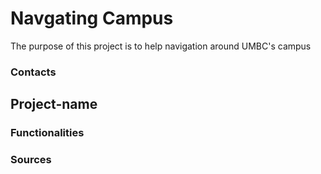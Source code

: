 # Navgating Campus

The purpose of this project is to help navigation around UMBC's campus

### Contacts

## Project-name

### Functionalities

### Sources

